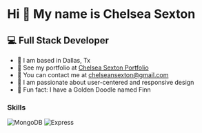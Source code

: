 # Hi 👋 My name is Chelsea Sexton

## :computer: Full Stack Developer

- :round_pushpin: I am based in Dallas, Tx
- :open_file_folder: See my portfolio at [Chelsea Sexton Portfolio](https://chelsea314.github.io/portfolio)
- :e-mail: You can contact me at [chelseansexton@gmail.com](mailto:chelseansexton@gmail.com)
- :art: I am passionate about user-centered and responsive design
- :dog: Fun fact: I have a Golden Doodle named Finn


### Skills
![MongoDB](https://img.icons8.com/color/344/mongodb.png)
![Express](https://img.icons8.com/ios/344/express-js.png)
